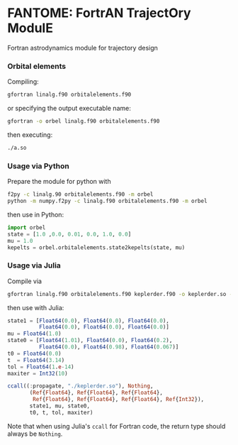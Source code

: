 # FANTOME: FortrAN TrajectOry ModulE

Fortran astrodynamics module for trajectory design

### Orbital elements

Compiling: 

```bash
gfortran linalg.f90 orbitalelements.f90
```

or specifying the output executable name:

```bash
gfortran -o orbel linalg.f90 orbitalelements.f90
```

then executing:

```bash
./a.so
```

### Usage via Python

Prepare the module for python with 

```bash
f2py -c linalg.90 orbitalelements.f90 -m orbel
python -m numpy.f2py -c linalg.f90 orbitalelements.f90 -m orbel
```

then use in Python:
```python
import orbel
state = [1.0 ,0.0, 0.01, 0.0, 1.0, 0.0]
mu = 1.0
kepelts = orbel.orbitalelements.state2kepelts(state, mu)
```

### Usage via Julia

Compile via

```bash
gfortran linalg.f90 orbitalelements.f90 keplerder.f90 -o keplerder.so -shared -fPIC
```

then use with Julia: 
```julia
state1 = [Float64(0.0), Float64(0.0), Float64(0.0),
          Float64(0.0), Float64(0.0), Float64(0.0)]
mu = Float64(1.0)
state0 = [Float64(1.01), Float64(0.0), Float64(0.2),
          Float64(0.0), Float64(0.98), Float64(0.067)]
t0 = Float64(0.0)
t  = Float64(3.14)
tol = Float64(1.e-14)
maxiter = Int32(10)

ccall((:propagate, "./keplerder.so"), Nothing,
       (Ref{Float64}, Ref{Float64}, Ref{Float64},
        Ref{Float64}, Ref{Float64}, Ref{Float64}, Ref{Int32}),
       state1, mu, state0,
       t0, t, tol, maxiter)
```

Note that when using Julia's `ccall` for Fortran code, the return type should always be `Nothing`. 
